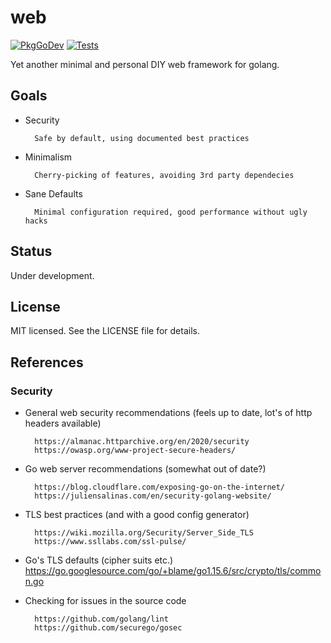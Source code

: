 # web
[![PkgGoDev](https://pkg.go.dev/badge/github.com/lmas/web)](https://pkg.go.dev/github.com/lmas/web)
[![Tests](https://github.com/lmas/web/workflows/Tests/badge.svg?branch=master)](https://github.com/lmas/web/actions)

Yet another minimal and personal DIY web framework for golang.

## Goals

- Security

        Safe by default, using documented best practices

- Minimalism

        Cherry-picking of features, avoiding 3rd party dependecies

- Sane Defaults

        Minimal configuration required, good performance without ugly hacks

## Status

Under development.

## License

MIT licensed. See the LICENSE file for details.

## References

### Security

- General web security recommendations (feels up to date, lot's of http headers available)

        https://almanac.httparchive.org/en/2020/security
        https://owasp.org/www-project-secure-headers/

- Go web server recommendations (somewhat out of date?)

        https://blog.cloudflare.com/exposing-go-on-the-internet/
        https://juliensalinas.com/en/security-golang-website/

- TLS best practices (and with a good config generator)

        https://wiki.mozilla.org/Security/Server_Side_TLS
        https://www.ssllabs.com/ssl-pulse/

- Go's TLS defaults (cipher suits etc.)
        https://go.googlesource.com/go/+blame/go1.15.6/src/crypto/tls/common.go

- Checking for issues in the source code

        https://github.com/golang/lint
        https://github.com/securego/gosec
